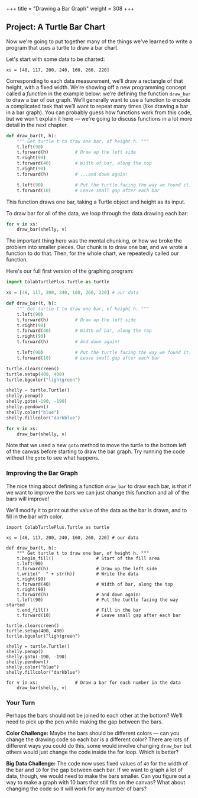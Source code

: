 +++
title = "Drawing a Bar Graph"
weight = 308
+++

## Project: A Turtle Bar Chart

Now we're going to put together many of the things we've learned to write a program that uses a turtle to draw a bar chart.

Let's start with some data to be charted:

```xs = [48, 117, 200, 240, 160, 260, 220]```

Corresponding to each data measurement, we&#8217;ll draw a rectangle
of that height, with a fixed width.  We&#8217;re showing off a new
programming concept called a *function* in the example below:
we&#8217;re defining the function ```draw_bar``` to draw a bar of our
graph. We&#8217;ll generally want to use a function to encode a
complicated task that we&#8217;ll want to repeat many times (like
drawing a bar in a bar graph). You can probably guess how functions
work from this code, but we won't explain it here &mdash; we're going to discuss functions in a
lot more detail in the next chapter.

```Python
def draw_bar(t, h):
    """ Get turtle t to draw one bar, of height h. """
    t.left(90)
    t.forward(h)          # Draw up the left side
    t.right(90)
    t.forward(40)         # Width of bar, along the top
    t.right(90)
    t.forward(h)          # ...and down again!

    t.left(90)            # Put the turtle facing the way we found it.
    t.forward(10)         # Leave small gap after each bar
```

This function draws one bar, taking a Turtle object and height as its input.

To draw bar for all of the data, we loop through the data drawing each bar:
```Python
for v in xs:              
    draw_bar(shelly, v)
```

The important thing here was the mental chunking, or how we broke the
problem into smaller pieces. Our chunk is to draw one bar, and we
wrote a function to do that. Then, for the whole chart, we repeatedly
called our function.

Here's our full first version of the graphing program:
```Python
import ColabTurtlePlus.Turtle as turtle

xs = [48, 117, 200, 240, 160, 260, 220] # our data

def draw_bar(t, h):
    """ Get turtle t to draw one bar, of height h. """
    t.left(90)
    t.forward(h)          # Draw up the left side
    t.right(90)
    t.forward(40)         # Width of bar, along the top
    t.right(90)
    t.forward(h)          # And down again!

    t.left(90)            # Put the turtle facing the way we found it.
    t.forward(10)         # Leave small gap after each bar

turtle.clearscreen()  
turtle.setup(400, 400)
turtle.bgcolor("lightgreen")

shelly = turtle.Turtle()
shelly.penup()
shelly.goto(-190, -190)
shelly.pendown()
shelly.color("blue")
shelly.fillcolor("darkblue")

for v in xs:             
    draw_bar(shelly, v)
```

Note that we used a new ```goto``` method to move the turtle to the bottom left of the canvas before starting to draw the bar graph. Try running the code without the ```goto``` to see what happens.

### Improving the Bar Graph

The nice thing about defining a function ```draw_bar``` to draw each
bar, is that if we want to improve the bars we can just change this
function and all of the bars will improve!

We'll modify it to print out the value of the data as the bar is drawn, and to fill in the bar with color.

```
import ColabTurtlePlus.Turtle as turtle

xs = [48, 117, 200, 240, 160, 260, 220] # our data

def draw_bar(t, h):
    """ Get turtle t to draw one bar, of height h. """
    t.begin_fill()                # Start of the fill area
    t.left(90)
    t.forward(h)                  # Draw up the left side
    t.write("  " + str(h))        # Write the data
    t.right(90)
    t.forward(40)                 # Width of bar, along the top
    t.right(90)
    t.forward(h)                  # and down again!
    t.left(90)                    # Put the turtle facing the way started
    t.end_fill()                  # Fill in the bar
    t.forward(10)                 # Leave small gap after each bar

turtle.clearscreen()  
turtle.setup(400, 400)
turtle.bgcolor("lightgreen")

shelly = turtle.Turtle()
shelly.penup()
shelly.goto(-190, -190)
shelly.pendown()
shelly.color("blue")
shelly.fillcolor("darkblue")

for v in xs:              # Draw a bar for each number in the data
    draw_bar(shelly, v)
```

### Your Turn

Perhaps the bars should not be joined to each other at the
bottom?  We&#8217;ll need to pick up the pen while making the gap
between the bars.

**Color Challenge:** Maybe the bars should be different colors &mdash; can
you change the drawing code so each bar is a different color? There
are lots of different ways you could do this, some would involve
changing ```draw_bar``` but others would just change the code inside
the for loop. Which is better?

**Big Data Challenge:** The code now uses fixed values of ```40``` for the
width of the bar and ```10``` for the gap between each bar. If we want
to graph a lot of data, though, we would need to make the bars
smaller. Can you figure out a way to make a graph with 10 bars that
still fits on the canvas?  What about changing the code so it will
work for any number of bars?
